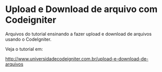 # Upload e Download de arquivo com Codeigniter

Arquivos do tutorial ensinando a fazer upload e download de arquivos usando o CodeIgniter.

Veja o tutorial em:

http://www.universidadecodeigniter.com.br/upload-e-download-de-arquivos
